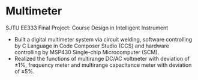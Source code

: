 # Multimeter
SJTU EE333 Final Project: Course Design in Intelligent Instrument

* Built a digital multimeter system via circuit welding, software controlling by C Language in Code Composer
Studio (CCS) and hardware controlling by MSP430 Single-chip Microcomputer (SCM).
* Realized the functions of multirange DC/AC voltmeter with deviation of ±1%, frequency meter and
multirange capacitance meter with deviation of ±5%.
